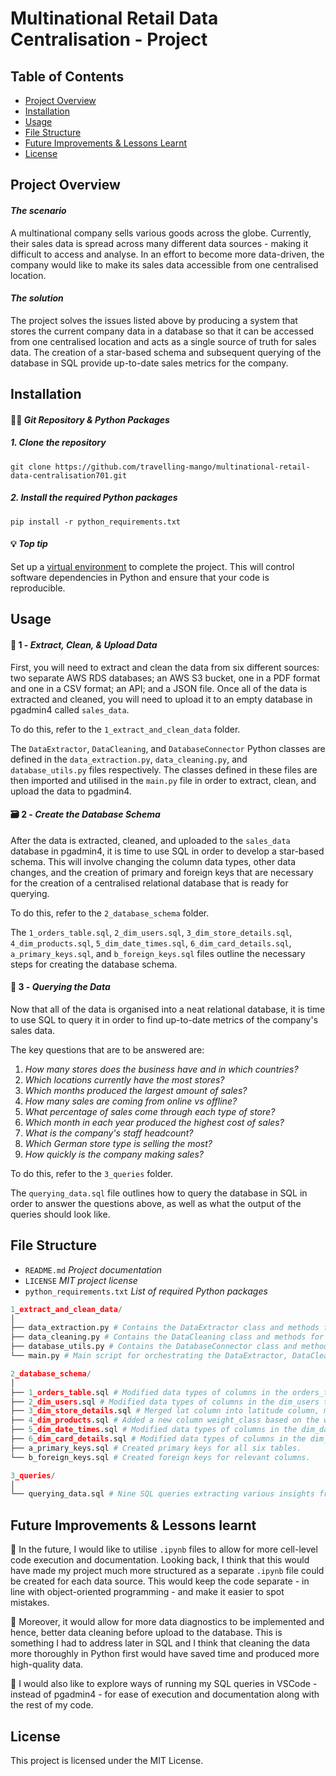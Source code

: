 # Multinational Retail Data Centralisation - Project

## Table of Contents
- [Project Overview](#project-overview)
- [Installation](#installation)
- [Usage](#usage)
- [File Structure](#file-structure)
- [Future Improvements & Lessons Learnt](#future-improvements--lessons-learnt)
- [License](#license)

## Project Overview
#### *The scenario*

A multinational company sells various goods across the globe. Currently, their sales data is spread across many different data sources - making it difficult to access and analyse. In an effort to become more data-driven, the company would like to make its sales data accessible from one centralised location.


#### *The solution*

The project solves the issues listed above by producing a system that stores the current company data in a database so that it can be accessed from one centralised location and acts as a single source of truth for sales data. The creation of a star-based schema and subsequent querying of the database in SQL provide up-to-date sales metrics for the company.

## Installation
#### :woman_technologist: *Git Repository & Python Packages*

##### 1. Clone the repository

   ```
   git clone https://github.com/travelling-mango/multinational-retail-data-centralisation701.git
   ```
##### 2. Install the required Python packages

   ```
   pip install -r python_requirements.txt
   ```

#### :bulb: *Top tip*

Set up a [virtual environment](https://docs.python.org/3/library/venv.html) to complete the project. This will control software dependencies in Python and ensure that your code is reproducible.

## Usage
#### :broom: 1 - *Extract, Clean, & Upload Data*

First, you will need to extract and clean the data from six different sources: two separate AWS RDS databases; an AWS S3 bucket, one in a PDF format and one in a CSV format; an API; and a JSON file. Once all of the data is extracted and cleaned, you will need to upload it to an empty database in pgadmin4 called `sales_data`.

To do this, refer to the `1_extract_and_clean_data` folder.

The `DataExtractor`, `DataCleaning`, and `DatabaseConnector` Python classes are defined in the `data_extraction.py`, `data_cleaning.py`, and `database_utils.py` files respectively. The classes defined in these files are then imported and utilised in the `main.py` file in order to extract, clean, and upload the data to pgadmin4.


#### :card_file_box: 2 - *Create the Database Schema*

After the data is extracted, cleaned, and uploaded to the `sales_data` database in pgadmin4, it is time to use SQL in order to develop a star-based schema. This will involve changing the column data types, other data changes, and the creation of primary and foreign keys that are necessary for the creation of a centralised relational database that is ready for querying.

To do this, refer to the `2_database_schema` folder.

The `1_orders_table.sql`, `2_dim_users.sql`, `3_dim_store_details.sql`, `4_dim_products.sql`, `5_dim_date_times.sql`, `6_dim_card_details.sql`, `a_primary_keys.sql`, and `b_foreign_keys.sql` files outline the necessary steps for creating the database schema.

#### :speech_balloon: 3 - *Querying the Data*

Now that all of the data is organised into a neat relational database, it is time to use SQL to query it in order to find up-to-date metrics of the company's sales data.

The key questions that are to be answered are:
1. *How many stores does the business have and in which countries?*
2. *Which locations currently have the most stores?*
3. *Which months produced the largest amount of sales?*
4. *How many sales are coming from online vs offline?*
5. *What percentage of sales come through each type of store?*
6. *Which month in each year produced the highest cost of sales?*
7. *What is the company's staff headcount?*
8. *Which German store type is selling the most?*
9. *How quickly is the company making sales?*

To do this, refer to the `3_queries` folder.

The `querying_data.sql` file outlines how to query the database in SQL in order to answer the questions above, as well as what the output of the queries should look like.

## File Structure

- `README.md` *Project documentation*
- `LICENSE` *MIT project license*
- `python_requirements.txt` *List of required Python packages*

```python
1_extract_and_clean_data/
│
├── data_extraction.py # Contains the DataExtractor class and methods for extracting data from different data sources.
├── data_cleaning.py # Contains the DataCleaning class and methods for cleaning data extracted from various sources.
├── database_utils.py # Contains the DatabaseConnector class and methods for connecting to databases and performing operations such as uploading data.
└── main.py # Main script for orchestrating the DataExtractor, DataCleaning, and DatabaseConnector classes.

```
```python
2_database_schema/
│
├── 1_orders_table.sql # Modified data types of columns in the orders_table.
├── 2_dim_users.sql # Modified data types of columns in the dim_users table.
├── 3_dim_store_details.sql # Merged lat column into latitude column, modified data types of columns in the dim_store_details table, and more.
├── 4_dim_products.sql # Added a new column weight_class based on the weight_kg column, modified data types of columns in the dim_products table, and more.
├── 5_dim_date_times.sql # Modified data types of columns in the dim_date_times table.
├── 6_dim_card_details.sql # Modified data types of columns in the dim_card_details table and more.
├── a_primary_keys.sql # Created primary keys for all six tables.
└── b_foreign_keys.sql # Created foreign keys for relevant columns.
```
```python
3_queries/
│
└── querying_data.sql # Nine SQL queries extracting various insights from the database.
```

## Future Improvements & Lessons learnt

:microscope: In the future, I would like to utilise `.ipynb` files to allow for more cell-level code execution and documentation. Looking back, I think that this would have made my project much more structured as a separate `.ipynb` file could be created for each data source. This would keep the code separate - in line with object-oriented programming - and make it easier to spot mistakes.

:put_litter_in_its_place: Moreover, it would allow for more data diagnostics to be implemented and hence, better data cleaning before upload to the database. This is something I had to address later in SQL and I think that cleaning the data more thoroughly in Python first would have saved time and produced more high-quality data.

:blue_book: I would also like to explore ways of running my SQL queries in VSCode - instead of pgadmin4 - for ease of execution and documentation along with the rest of my code.

## License

This project is licensed under the MIT License.
